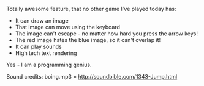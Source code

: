 Totally awesome feature, that no other game I've played today has:

* It can draw an image
* That image can move using the keyboard
* The image can't escape - no matter how hard you press the arrow keys!
* The red image hates the blue image, so it can't overlap it!
* It can play sounds
* High tech text rendering


Yes - I am a programming genius.

Sound credits:
boing.mp3 = http://soundbible.com/1343-Jump.html